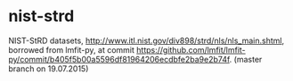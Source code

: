 # nist-strd

NIST-StRD datasets, http://www.itl.nist.gov/div898/strd/nls/nls_main.shtml, borrowed from lmfit-py, at commit https://github.com/lmfit/lmfit-py/commit/b405f5b00a5596df81964206ecdbfe2ba9e2b74f.
(master branch on 19.07.2015)


